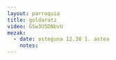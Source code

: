 ```yaml
---
layout: parroquia
title: goldaratz
video: GSw3U5DNbvU
mezak:
  - date: osteguna 12.30 1. astea
    notes:
---
```


